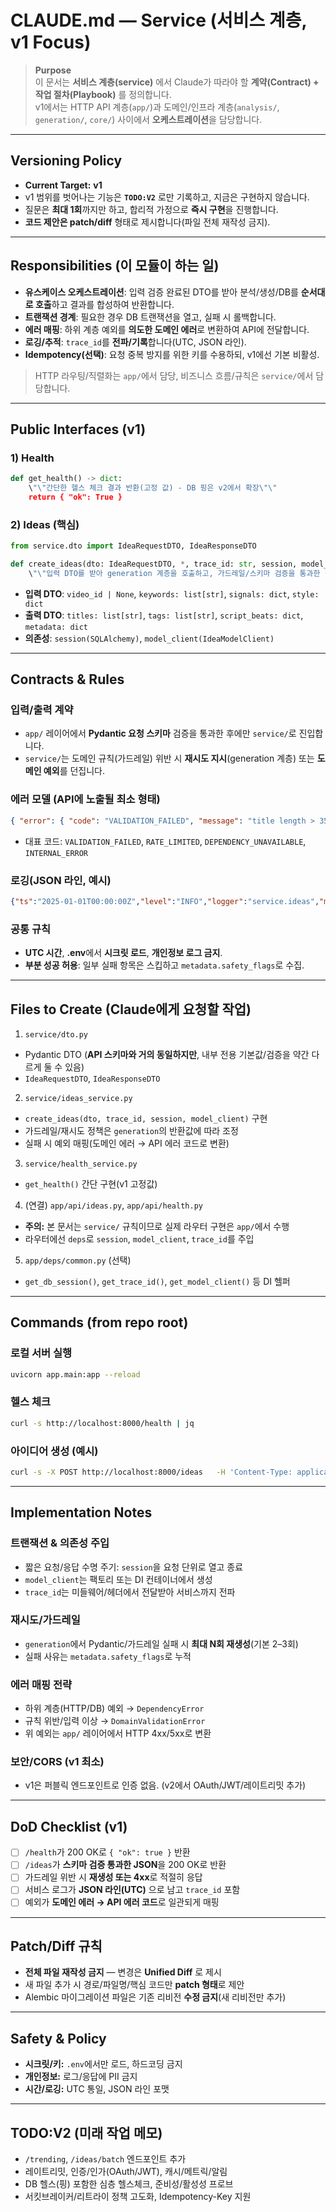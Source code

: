 # CLAUDE.md — Service (서비스 계층, v1 Focus)

> **Purpose**  
> 이 문서는 **서비스 계층(service)** 에서 Claude가 따라야 할 **계약(Contract) + 작업 절차(Playbook)** 를 정의합니다.  
> v1에서는 HTTP API 계층(`app/`)과 도메인/인프라 계층(`analysis/`, `generation/`, `core/`) 사이에서 **오케스트레이션**을 담당합니다.

---

## Versioning Policy
- **Current Target:** **v1**
- v1 범위를 벗어나는 기능은 **`TODO:V2`** 로만 기록하고, 지금은 구현하지 않습니다.
- 질문은 **최대 1회**까지만 하고, 합리적 가정으로 **즉시 구현**을 진행합니다.
- **코드 제안은 patch/diff** 형태로 제시합니다(파일 전체 재작성 금지).

---

## Responsibilities (이 모듈이 하는 일)
- **유스케이스 오케스트레이션**: 입력 검증 완료된 DTO를 받아 분석/생성/DB를 **순서대로 호출**하고 결과를 합성하여 반환합니다.
- **트랜잭션 경계**: 필요한 경우 DB 트랜잭션을 열고, 실패 시 롤백합니다.
- **에러 매핑**: 하위 계층 예외를 **의도한 도메인 에러**로 변환하여 API에 전달합니다.
- **로깅/추적**: `trace_id`를 **전파/기록**합니다(UTC, JSON 라인).
- **Idempotency(선택)**: 요청 중복 방지를 위한 키를 수용하되, v1에선 기본 비활성.

> HTTP 라우팅/직렬화는 `app/`에서 담당, 비즈니스 흐름/규칙은 `service/`에서 담당합니다.

---

## Public Interfaces (v1)

### 1) Health
```python
def get_health() -> dict:
    \"\"간단한 헬스 체크 결과 반환(고정 값) - DB 핑은 v2에서 확장\"\"
    return { "ok": True }
```

### 2) Ideas (핵심)
```python
from service.dto import IdeaRequestDTO, IdeaResponseDTO

def create_ideas(dto: IdeaRequestDTO, *, trace_id: str, session, model_client) -> IdeaResponseDTO:
    \"\"입력 DTO를 받아 generation 계층을 호출하고, 가드레일/스키마 검증을 통과한 결과를 반환\"\"
```

- **입력 DTO**: `video_id | None`, `keywords: list[str]`, `signals: dict`, `style: dict`
- **출력 DTO**: `titles: list[str]`, `tags: list[str]`, `script_beats: dict`, `metadata: dict`
- **의존성**: `session(SQLAlchemy)`, `model_client(IdeaModelClient)`

---

## Contracts & Rules

### 입력/출력 계약
- `app/` 레이어에서 **Pydantic 요청 스키마** 검증을 통과한 후에만 `service/`로 진입합니다.
- `service/`는 도메인 규칙(가드레일) 위반 시 **재시도 지시**(generation 계층) 또는 **도메인 예외**를 던집니다.

### 에러 모델 (API에 노출될 최소 형태)
```json
{ "error": { "code": "VALIDATION_FAILED", "message": "title length > 35", "trace_id": "..." } }
```
- 대표 코드: `VALIDATION_FAILED`, `RATE_LIMITED`, `DEPENDENCY_UNAVAILABLE`, `INTERNAL_ERROR`

### 로깅(JSON 라인, 예시)
```json
{"ts":"2025-01-01T00:00:00Z","level":"INFO","logger":"service.ideas","msg":"generate ok","trace_id":"...","latency_ms":312,"model":"...","retry_count":1}
```

### 공통 규칙
- **UTC 시간**, **.env**에서 **시크릿 로드**, **개인정보 로그 금지**.
- **부분 성공 허용**: 일부 실패 항목은 스킵하고 `metadata.safety_flags`로 수집.

---

## Files to Create (Claude에게 요청할 작업)

1) `service/dto.py`
- Pydantic DTO (**API 스키마와 거의 동일하지만**, 내부 전용 기본값/검증을 약간 다르게 둘 수 있음)
- `IdeaRequestDTO`, `IdeaResponseDTO`

2) `service/ideas_service.py`
- `create_ideas(dto, trace_id, session, model_client)` 구현
- 가드레일/재시도 정책은 `generation`의 반환값에 따라 조정
- 실패 시 예외 매핑(도메인 에러 → API 에러 코드로 변환)

3) `service/health_service.py`
- `get_health()` 간단 구현(v1 고정값)

4) (연결) `app/api/ideas.py`, `app/api/health.py`
- **주의:** 본 문서는 `service/` 규칙이므로 실제 라우터 구현은 `app/`에서 수행  
- 라우터에선 `deps`로 `session`, `model_client`, `trace_id`를 주입

5) `app/deps/common.py` (선택)
- `get_db_session()`, `get_trace_id()`, `get_model_client()` 등 DI 헬퍼

---

## Commands (from repo root)

### 로컬 서버 실행
```bash
uvicorn app.main:app --reload
```

### 헬스 체크
```bash
curl -s http://localhost:8000/health | jq
```

### 아이디어 생성 (예시)
```bash
curl -s -X POST http://localhost:8000/ideas   -H 'Content-Type: application/json'   -d '{"video_id": null, "keywords": ["아이폰17","루머"], "signals": {"views_per_min": 123.4}, "style": {"tone":"info","language":"ko","length_sec":20}}' | jq
```

---

## Implementation Notes

### 트랜잭션 & 의존성 주입
- 짧은 요청/응답 수명 주기: `session`을 요청 단위로 열고 종료
- `model_client`는 팩토리 또는 DI 컨테이너에서 생성
- `trace_id`는 미들웨어/헤더에서 전달받아 서비스까지 전파

### 재시도/가드레일
- `generation`에서 Pydantic/가드레일 실패 시 **최대 N회 재생성**(기본 2–3회)
- 실패 사유는 `metadata.safety_flags`로 누적

### 에러 매핑 전략
- 하위 계층(HTTP/DB) 예외 → `DependencyError`
- 규칙 위반/입력 이상 → `DomainValidationError`
- 위 예외는 `app/` 레이어에서 HTTP 4xx/5xx로 변환

### 보안/CORS (v1 최소)
- v1은 퍼블릭 엔드포인트로 인증 없음. (v2에서 OAuth/JWT/레이트리밋 추가)

---

## DoD Checklist (v1)
- [ ] `/health`가 200 OK로 `{ "ok": true }` 반환
- [ ] `/ideas`가 **스키마 검증 통과한 JSON**을 200 OK로 반환
- [ ] 가드레일 위반 시 **재생성 또는 4xx**로 적절히 응답
- [ ] 서비스 로그가 **JSON 라인(UTC)** 으로 남고 `trace_id` 포함
- [ ] 예외가 **도메인 에러 → API 에러 코드**로 일관되게 매핑

---

## Patch/Diff 규칙
- **전체 파일 재작성 금지** — 변경은 **Unified Diff** 로 제시
- 새 파일 추가 시 경로/파일명/핵심 코드만 **patch 형태**로 제안
- Alembic 마이그레이션 파일은 기존 리비전 **수정 금지**(새 리비전만 추가)

---

## Safety & Policy
- **시크릿/키:** `.env`에서만 로드, 하드코딩 금지
- **개인정보:** 로그/응답에 PII 금지
- **시간/로깅:** UTC 통일, JSON 라인 포맷

---

## TODO:V2 (미래 작업 메모)
- `/trending`, `/ideas/batch` 엔드포인트 추가
- 레이트리밋, 인증/인가(OAuth/JWT), 캐시/메트릭/알림
- DB 헬스(핑) 포함한 심층 헬스체크, 준비성/활성성 프로브
- 서킷브레이커/리트라이 정책 고도화, Idempotency-Key 지원
